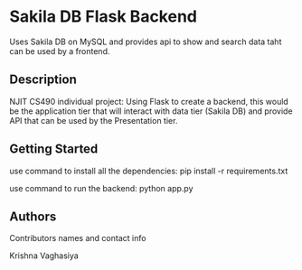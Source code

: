 # Sakila DB Flask Backend
Uses Sakila DB on MySQL and provides api to show and search data taht can be used by a frontend.

## Description

NJIT CS490 individual project:
Using Flask to create a backend, this would be the application tier that will interact with data tier (Sakila DB) and provide API that can be used by the Presentation tier.

## Getting Started

use command to install all the dependencies:
pip install -r requirements.txt

use command to run the backend:
python app.py

## Authors

Contributors names and contact info

Krishna Vaghasiya
